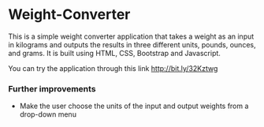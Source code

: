 # Weight-Converter

This is a simple weight converter application that takes a weight as an input in kilograms and outputs the results in three different units, pounds, ounces, and grams. It is built using HTML, CSS, Bootstrap and Javascript.<br/>

You can try the application through this link http://bit.ly/32Kztwg

### Further improvements
- Make the user choose the units of the input and output weights from a drop-down menu
